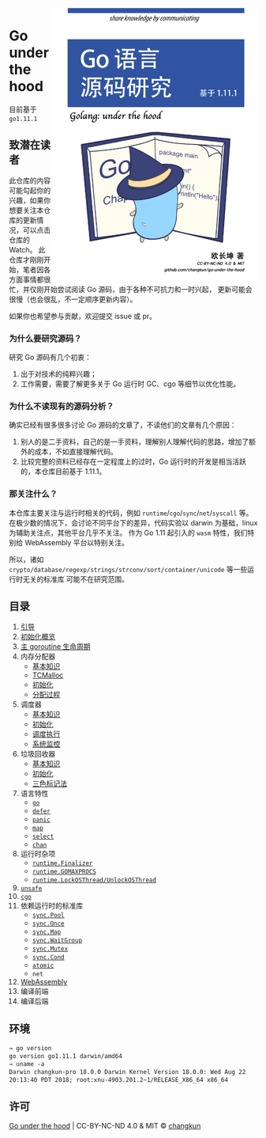 <img src="images/cover.png" alt="logo" height="550" align="right" />

# Go under the hood

目前基于 `go1.11.1`

## 致潜在读者

此仓库的内容可能勾起你的兴趣，如果你想要关注本仓库的更新情况，可以点击仓库的 Watch。
此仓库才刚刚开始，笔者因各方面事情都很忙，并仅刚开始尝试阅读 Go 源码，由于各种不可抗力和一时兴起，
更新可能会很慢（也会很乱，不一定顺序更新内容）。

如果你也希望参与贡献，欢迎提交 issue 或 pr。

### 为什么要研究源码？

研究 Go 源码有几个初衷：

1. 出于对技术的纯粹兴趣；
2. 工作需要，需要了解更多关于 Go 运行时 GC、cgo 等细节以优化性能。

### 为什么不读现有的源码分析？

确实已经有很多很多讨论 Go 源码的文章了，不读他们的文章有几个原因：

1. 别人的是二手资料，自己的是一手资料，理解别人理解代码的思路，增加了额外的成本，不如直接理解代码。
2. 比较完整的资料已经存在一定程度上的过时，Go 运行时的开发是相当活跃的，本仓库目前基于 1.11.1。

### 那关注什么？

本仓库主要关注与运行时相关的代码，例如 `runtime`/`cgo`/`sync`/`net`/`syscall` 等。
在极少数的情况下，会讨论不同平台下的差异，代码实验以 darwin 为基础，linux 为辅助关注点，其他平台几乎不关注。
作为 Go 1.11 起引入的 `wasm` 特性，我们特别给 WebAssembly 平台以特别关注。

所以，诸如 `crypto/database/regexp/strings/strconv/sort/container/unicode` 等一些运行时无关的标准库
可能不在研究范围。

## 目录

1. [引导](content/1-boot.md)
2. [初始化概览](content/2-init.md)
3. [主 goroutine 生命周期](content/3-main.md)
4. 内存分配器
    - [基本知识](content/4-mem/basic.md)
    - [TCMalloc](content/4-mem/tcmalloc.md)
    - [初始化](content/4-mem/init.md)
    - [分配过程](content/4-mem/alloc.md)
5. 调度器
    - [基本知识](content/5-sched/basic.md)
    - [初始化](content/5-sched/init.md)
    - [调度执行](content/5-sched/exec.md)
    - [系统监控](content/5-sched/sysmon.md)
6. 垃圾回收器
    - [基本知识](content/6-gc/basic.md)
    - [初始化](content/6-gc/init.md)
    - [三色标记法](content/6-gc/mark.md)
7. 语言特性
    - [`go`](content/7-lang/go.md)
    - [`defer`](content/7-lang/defer.md)
    - [`panic`](content/7-lang/panic.md)
    - [`map`](content/7-lang/map.md)
    - [`select`](content/7-lang/select.md)
    - [`chan`](content/7-lang/chan.md)
8. 运行时杂项
    - [`runtime.Finalizer`](content/8-runtime/finalizer.md)
    - [`runtime.GOMAXPROCS`](content/8-runtime/gomaxprocs.md)
    - [`runtime.LockOSThread/UnlockOSThread`](content/8-runtime/lockosthread.md)
9.  [`unsafe`](content/9-unsafe.md)
10. [`cgo`](content/10-cgo.md)
11. 依赖运行时的标准库
    - [`sync.Pool`](content/11-pkg/sync/pool.md)
    - [`sync.Once`](content/11-pkg/sync/once.md)
    - [`sync.Map`](content/11-pkg/sync/map.md)
    - [`sync.WaitGroup`](content/11-pkg/sync/waitgroup.md)
    - [`sync.Mutex`](content/11-pkg/sync/mutex.md)
    - [`sync.Cond`](content/11-pkg/sync/cond.md)
    - [`atomic`](content/11-pkg/atomic/atomic.md)
    - `net`
12. [WebAssembly](content/12-wasm.md)
13. 编译前端
14. 编译后端

## 环境

```
→ go version
go version go1.11.1 darwin/amd64
→ uname -a
Darwin changkun-pro 18.0.0 Darwin Kernel Version 18.0.0: Wed Aug 22 20:13:40 PDT 2018; root:xnu-4903.201.2~1/RELEASE_X86_64 x86_64
```

## 许可

[Go under the hood](https://github.com/changkun/go-under-the-hood) | CC-BY-NC-ND 4.0 & MIT &copy; [changkun](https://changkun.de)